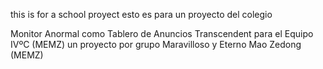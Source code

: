 this is for a school proyect
esto es para un proyecto del colegio

Monitor Anormal como Tablero de Anuncios Transcendent para el Equipo IVºC (MEMZ)
un proyecto por grupo Maravilloso y Eterno Mao Zedong (MEMZ)
